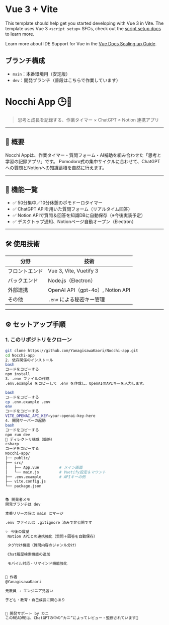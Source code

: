 # Vue 3 + Vite

This template should help get you started developing with Vue 3 in Vite. The template uses Vue 3 `<script setup>` SFCs, check out the [script setup docs](https://v3.vuejs.org/api/sfc-script-setup.html#sfc-script-setup) to learn more.

Learn more about IDE Support for Vue in the [Vue Docs Scaling up Guide](https://vuejs.org/guide/scaling-up/tooling.html#ide-support).

## ブランチ構成

- `main`：本番環境用（安定版）
- `dev`：開発ブランチ（普段はこちらで作業しています）



# Nocchi App 🕒📘

> 思考と成長を記録する、作業タイマー × ChatGPT × Notion 連携アプリ

---

## 📌 概要

Nocchi Appは、作業タイマー・質問フォーム・AI補助を組み合わせた「思考と学習の記録アプリ」です。
Pomodoro式の集中サイクルに合わせて、ChatGPTへの質問とNotionへの知識蓄積を自然に行えます。

---

## 🚀 機能一覧

- ✅ 50分集中／10分休憩のポモドーロタイマー
- ✅ ChatGPT APIを用いた質問フォーム（リアルタイム回答）
- ✅ Notion APIで質問＆回答を知識DBに自動保存（※今後実装予定）
- ✅ デスクトップ通知、Notionページ自動オープン（Electron）

---

## 🛠 使用技術

| 分野 | 技術 |
|------|------|
| フロントエンド | Vue 3, Vite, Vuetify 3 |
| バックエンド | Node.js（Electron） |
| 外部連携 | OpenAI API（gpt-4o）, Notion API |
| その他 | `.env` による秘密キー管理 |

---

## ⚙️ セットアップ手順

### 1. このリポジトリをクローン

```bash
git clone https://github.com/YanagisawaKaori/Nocchi-app.git
cd Nocchi-app
2. 依存関係のインストール
bash
コードをコピーする
npm install
3. .env ファイルの作成
.env.example をコピーして .env を作成し、OpenAIのAPIキーを入力します。

bash
コードをコピーする
cp .env.example .env
env
コードをコピーする
VITE_OPENAI_API_KEY=your-openai-key-here
4. 開発サーバーの起動
bash
コードをコピーする
npm run dev
📁 ディレクトリ構成（簡略）
csharp
コードをコピーする
Nocchi-app/
├── public/
├── src/
│   ├── App.vue         # メイン画面
│   └── main.js         # Vuetify設定＆マウント
├── .env.example        # APIキーの例
├── vite.config.js
└── package.json


📚 開発者メモ
開発ブランチは dev

本番リリース時は main にマージ

.env ファイルは .gitignore 済みで非公開です

✨ 今後の展望
 Notion APIとの連携強化（質問＋回答を自動保存）

 タグ付け機能（質問内容のジャンル分け）

 Chat履歴検索機能の追加

 モバイル対応・リマインド機能強化


👤 作者
@YanagisawaKaori

元教員 → エンジニア見習い

子ども・教育・自己成長に関心あり


🦀 開発サポート by カニ
このREADMEは、ChatGPTの中の“カニ”によってレビュー・監修されています🦀


